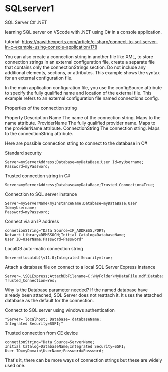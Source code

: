 # SQLserver1
SQL Server C# .NET

learning SQL server on VScode with .NET using C# in a console application.

tutorial: https://qawithexperts.com/article/c-sharp/connect-to-sql-server-in-c-example-using-console-application/178

You can also create a connection string in another file like XML, to store connection strings in an external configuration file, create a separate file that contains only the connectionStrings section. Do not include any additional elements, sections, or attributes. This example shows the syntax for an external configuration file.

<connectionStrings>  
  <add name="Name"   
   providerName="System.Data.ProviderName"   
   connectionString="Valid Connection String;" />  
</connectionStrings>  

In the main application configuration file, you use the configSource attribute to specify the fully qualified name and location of the external file. This example refers to an external configuration file named connections.config.

<?xml version='1.0' encoding='utf-8'?>  
<configuration>  
    <connectionStrings configSource="connections.config"/>  
</configuration>  


Properties of the connection string

Property                            Description
Name                                The name of the connection string. Maps to the name attribute.
ProviderName	                    The fully qualified provider name. Maps to the providerName attribute.
ConnectionString	                The connection string. Maps to the connectionString attribute.

Here are possible connection string to connect to the database in C#

Standard security

    Server=myServerAddress;Database=myDataBase;User Id=myUsername;
    Password=myPassword;

Trusted connection string in C#

    Server=myServerAddress;Database=myDataBase;Trusted_Connection=True;

Connection to SQL server instance

    Server=myServerName\myInstanceName;Database=myDataBase;User Id=myUsername;
    Password=myPassword;

Connect via an IP address

    connetionString="Data Source=IP_ADDRESS,PORT;
    Network Library=DBMSSOCN;Initial Catalog=DatabaseName;
    User ID=UserName;Password=Password"

LocalDB auto-matic connection string
    
    Server=(localdb)\v11.0;Integrated Security=true;

Attach a database file on connect to a local SQL Server Express instance
    
    Server=.\SQLExpress;AttachDbFilename=C:\MyFolder\MyDataFile.mdf;Database=dbname;
    Trusted_Connection=Yes;

Why is the Database parameter needed? If the named database have already been attached, SQL Server does not reattach it. It uses the attached database as the default for the connection.

Connect to SQL server using windows authentication

    "Server= localhost; Database= databaseName;
    Integrated Security=SSPI;"

Trusted connection from CE device

    connetionString="Data Source=ServerName;
    Initial Catalog=DatabaseName;Integrated Security=SSPI;
    User ID=myDomain\UserName;Password=Password;

That's it, there can be more ways of connection strings but these are widely used one.
